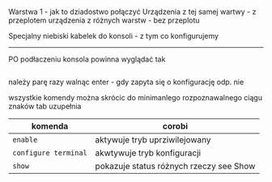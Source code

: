 Warstwa 1 - jak to dziadostwo połączyć
Urządzenia z tej samej wartwy - z  przeplotem
urządzenia z różnych warstw - bez przeplotu

Specjalny niebiski kabelek do konsoli - z tym co konfigurujemy

-------------------------------------------------

PO podłaczeniu konsola powinna wyglądać tak
```

```
należy parę razy walnąc enter - gdy zapyta się o konfigurację odp. nie

wszystkie komendy można skrócic do minimanlego rozpoznawalnego ciągu znaków
tab uzupełnia


|komenda | corobi|
|--------|-------|
|`enable` | aktywuje tryb uprziwilejowany|
|`configure terminal`| akwtywuje tryb konfiguracji|
|`show`| pokazuje status różnych rzeczy see Show |

